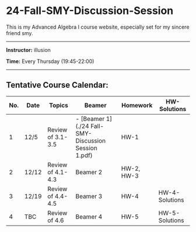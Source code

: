 # 24-Fall-SMY-Discussion-Session
This is my Advanced Algebra I course website, especially set for my sincere friend smy.

---

**Instructor:** illusion

**Time:** Every Thursday (19:45-22:00)  

---

## Tentative Course Calendar:

| No. | Date  | Topics                                    | Beamer    |  Homework | HW-Solutions |
|-----|-------|------------------------------------------|--------------|-----------| --------------------|
| 1   | 12/5  |  Review of 3.1-3.5  | - [Beamer 1](./24 Fall-SMY-Discussion Session 1.pdf) | HW-1 |    |
| 2   | 12/12 | Review of 4.1-4.3   |  Beamer 2 |  HW-2, HW-3 |    |
| 3   | 12/19 | Review of 4.4-4.5 | Beamer 3 | HW-4 | HW-4-Solutions |
| 4   | TBC  |  Review of 4.6  | Beamer 4 | HW-5 | HW-5-Solutions |
